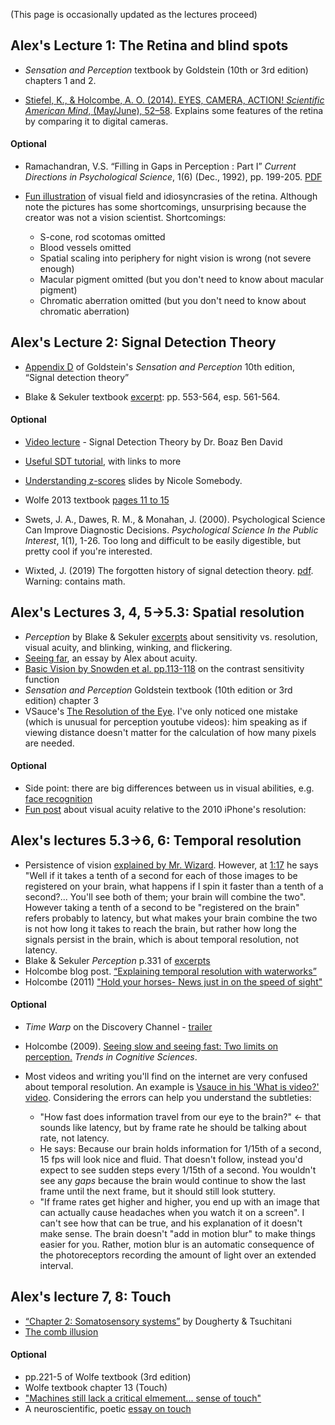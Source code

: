 (This page is occasionally updated as the lectures proceed)

## Alex's Lecture 1: The Retina and blind spots

* *Sensation and Perception* textbook by Goldstein (10th or 3rd edition) chapters 1 and 2.

* [Stiefel, K., & Holcombe, A. O. (2014). EYES, CAMERA,  ACTION! *Scientific American Mind*, (May/June), 52–58](readingsFiles/StiefelHolcombe2014.pdf).
Explains some features of the retina by comparing it to digital cameras.

#### Optional

* Ramachandran, V.S. “Filling in Gaps in Perception : Part I” *Current Directions in Psychological Science*, 1(6) (Dec., 1992), pp. 199-205. [PDF](https://journals.sagepub.com/doi/pdf/10.1111/1467-9566.ep10770411?casa_token=gk-nAnLdrIEAAAAA:VgV4uYxaAPDJry3c9grbUrBdHy_W5xPuEYRRnGhhBussFk0zOITezSMc2-rQNknjO3-bW828l-wyRcs)

* [Fun illustration](http://xkcd.com/1080/) of visual field and idiosyncrasies of the retina. Although note the pictures has some shortcomings, unsurprising because the creator was not a vision scientist. Shortcomings: 
    + S-cone, rod scotomas omitted
    + Blood vessels omitted
    + Spatial scaling into periphery for night vision is wrong (not severe enough)
    + Macular pigment omitted (but you don't need to know about macular pigment)
    + Chromatic aberration omitted (but you don't need to know about chromatic aberration)


## Alex's Lecture 2: Signal Detection Theory

* [Appendix D](AppendixD_Sensation_Perception_10th_edition_Signal_detection_theory.pdf) of Goldstein's *Sensation and Perception* 10th edition, “Signal detection theory”

* Blake & Sekuler textbook [excerpt](SDT_Sekuler&Blake(2002).pdf): pp. 553-564, esp. 561-564. 

#### Optional

* [Video lecture](https://www.youtube.com/watch?v=gRQmTp6W3UA) - Signal Detection Theory by Dr. Boaz Ben David 

* [Useful SDT tutorial](http://wise.cgu.edu/wise-tutorials/tutorial-signal-detection-theory/signal-detection-vocabulary-2/), with links to more

* [Understanding z-scores](https://docs.google.com/presentation/d/1sPsRX_07k06j741RToPGsBjMARXRnJ4QXKZYlh9gM3I/edit#slide=id.g1b03eabb46_0_7) slides by Nicole Somebody.

* Wolfe 2013 textbook [pages 11 to 15](SDT_Wolfe(2013).pdf)

* Swets, J. A., Dawes, R. M., & Monahan, J. (2000). Psychological Science Can Improve Diagnostic Decisions. *Psychological Science In the Public Interest*, 1(1), 1-26.  Too long and difficult to be easily digestible, but pretty cool if you're interested.

* Wixted, J. (2019) The forgotten history of signal detection theory. [pdf](http://wixtedlab.ucsd.edu/publications/wixted2019/The_Forgotten_History_of_Signal_Detection_Theory.pdf). Warning: contains math.

## Alex's Lectures 3, 4, 5->5.3: Spatial resolution

* *Perception* by Blake & Sekuler [excerpts](libraryScanOfPerceptionByBlakeSekuler2006SpatialResolutionStuffPp95to99_102to103_and331.pdf) about sensitivity vs. resolution, visual acuity, and blinking, winking, and flickering. <!-- I have the whole textbook in the Readings folder -->
* [Seeing far](SeeingFarPSYC3013_2019.docx), an essay by Alex about acuity.
* [Basic Vision by Snowden et al. pp.113-118](SnowdenBasicVision113to118contrastSensitivityFunction.pdf) on the contrast sensitivity function
* *Sensation and Perception* Goldstein textbook (10th edition or 3rd edition) chapter 3
* VSauce's [The Resolution of the Eye](https://www.youtube.com/watch?v=4I5Q3UXkGd0&t=330s).  I've only noticed one mistake (which is unusual for perception youtube videos): him speaking as if viewing distance doesn't matter for the calculation of how many pixels are needed.

<!-- * ![Have you thanked your visual system today? It creates a model of what's out there, so you don't have to.](trappedInsideTheBrainSplotchesOfLightXKCD.png)
-->

#### Optional

* Side point: there are big differences between us in visual abilities, e.g. [face recognition](http://www.newyorker.com/magazine/2016/08/22/londons-super-recognizer-police-force?mbid=social_twitter)
* [Fun post](http://blogs.discovermagazine.com/badastronomy/2010/06/10/resolving-the-iphone-resolution/) about visual acuity relative to the 2010 iPhone's resolution: 

## Alex's lectures 5.3->6, 6: Temporal resolution

* Persistence of vision [explained by Mr. Wizard](https://www.youtube.com/watch?v=YismwdgMIRc). However, at [1:17](http://www.youtube.com/watch?v=YismwdgMIRc&t=1m17s) he says "Well if it takes a tenth of a second for each of those images to be registered on your brain, what happens if I spin it faster than a tenth of a second?... You'll see both of them; your brain will combine the two". However taking a tenth of a second to be "registered on the brain" refers probably to latency, but what makes your brain combine the two is not how long it takes to reach the brain, but rather how long the signals persist in the brain, which is about temporal resolution, not latency.
* Blake & Sekuler *Perception* p.331 of [excerpts](libraryScanOfPerceptionByBlakeSekuler2006SpatialResolutionStuffPp95to99_102to103_and331.pdf)
* Holcombe blog post. [“Explaining temporal resolution with waterworks”](http://bit.ly/m3eVSu)
* Holcombe (2011) ["Hold your horses- News just in on the speed of sight"](http://theconversation.edu.au/hold-your-horses-news-just-in-on-the-speed-of-sight-760)

#### Optional

* *Time Warp* on the Discovery Channel - [trailer](https://www.youtube.com/watch?v=X0-TbUUXDtM)
* Holcombe (2009). [Seeing slow and seeing fast: Two limits on perception.](Holcombe2009Seeing_slow_and_seeing_fast.pdf) *Trends in Cognitive Sciences*.   

* Most videos and writing you'll find on the internet are very confused about temporal resolution. An example is [Vsauce in his 'What is video?' video](https://www.youtube.com/watch?annotation_id=annotation_2389778551&feature=iv&src_vid=4I5Q3UXkGd0&v=buSaywCF6E8). Considering the errors can help you understand the subtleties: 
    + "How fast does information travel from our eye to the brain?" <- that sounds like latency, but by frame rate he should be talking about rate, not latency.
    + He says: Because our brain holds information for 1/15th of a second, 15 fps will look nice and fluid. That doesn't follow, instead you'd expect to see sudden steps every 1/15th of a second. You wouldn't see any *gaps* because the brain would continue to show the last frame until the next frame, but it should still look stuttery.
    + "If frame rates get higher and higher, you end up with an image that can actually cause headaches when you watch it on a screen". I can't see how that can be true, and his explanation of it doesn't make sense. The brain doesn't "add in motion blur" to make things easier for you. Rather, motion blur is an automatic consequence of the photoreceptors recording the amount of light over an extended interval.
    
## Alex's lecture 7, 8: Touch

* [“Chapter 2: Somatosensory systems”](https://nba.uth.tmc.edu/neuroscience/m/s2/chapter02.html) by Dougherty & Tsuchitani 
* [The comb illusion](https://alexholcombe.wordpress.com/2014/07/16/tactile-perception-demonstration-the-comb-illusion/)
<!--* Pain chapter, pp. 209-13, Purves et al., Neuroscience, Sinauer. On e-reserve-->

#### Optional

* pp.221-5 of Wolfe textbook (3rd edition)
* Wolfe textbook chapter 13 (Touch)
* ["Machines still lack a critical elmement... sense of touch"](https://www.nytimes.com/2014/09/02/science/robot-touch.html?mcubz=0&_r=0)
* A neuroscientific, poetic [essay on touch](https://aeon.co/essays/it-takes-neuroscience-and-poetry-to-map-the-tributaries-of-touch)

<!--
## Alex's lecture 9: Object-based vision and high-level temporal resolution

#### Optional

* The draft [speed and time chapter](https://tracking.whatanimalssee.com/speedAndTime.html#temporal-limits) of Holcombe (2022). Tracking moving objects. Cambridge University Press.

(This page is occasionally updated as the lectures proceed)
-->
